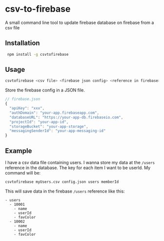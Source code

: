 # csv-to-firebase
A small command line tool to update firebase database on firebase from a csv file

## Installation
```sh
 npm install -g csvtofirebase
```

## Usage
```sh
csvtofirebase <csv file> <firebase json config> <reference in firebase> <key for each row>
```

Store the firebase config in a JSON file.
```javascript
// firebase.json
{
  "apiKey": "xxx",
  "authDomain": "your-app.firebaseapp.com",
  "databaseURL": "https://your-app-db.firebaseio.com",
  "projectId": "your-app-id",
  "storageBucket": "your-app-storage",
  "messagingSenderId": "your-app-messaging-id"
}
```

## Example
I have a csv data file containing users.
I wanna store my data at the `/users` reference in the database.
The key for each item I want to be userId. My command will be:

```sh
csvtofirebase myUsers.csv config.json users memberId
```

This will save data in the firebase `/users` reference like this:

```
- users
  - 10001
    - name
    - userId
    - favColor
  - 10002
    - name
    - userId
    - favColor
```

